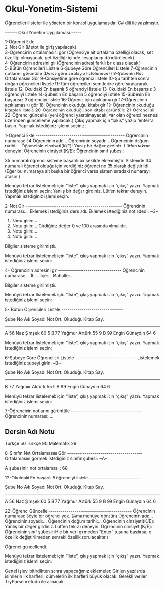 # Okul-Yonetim-Sistemi
Öğrencileri listeler ile yöneten bir konsol uygulamasıdır.
C# dili ile yazılmıştır.


------  Okul Yönetim Uygulamasi  -----

1-Öğrenci Ekle<br>
2-Not Gir  (Metot ile giriş yapılacak)<br>
3-Öğrencinin ortalamasını gör    (Öğrenciye ait ortalama özelliği olacak, set özelliği olmayacak, get özelliği içinde hesaplanıp döndürülecek)<br>
4-Öğrencinin adresini gir    (Öğrencinin adresi farklı bir class olacak )<br>
5-Bütün Öğrencileri Listele
6-Şubeye Göre Öğrencileri Listele
7-Öğrencinin notlarını görüntüle (Derse göre sıralayıp listelenecek)
8-Şubenin Not Ortalamasını Gör
9-Cinsiyetine göre öğrenci listele
10-Şu tarihten sonra doğan öğrencileri listele
11-Tüm öğrencileri semtlerine göre sıralayarak listele
12-Okuldaki En başarılı 5 öğrenciyi listele
13-Okuldaki En başarısız 3 öğrenciyi listele
14-Şubenin En başarılı 5 öğrenciyi listele
15-Şubenin  En başarısız 3 öğrenciyi listele
16-Öğrenci için açıklama gir
17-Öğrencinin açıklamasını gör
18-Öğrencinin okuduğu kitabı gir
19-Öğrencinin okuduğu kitapları listele
20-Öğrencinin okuduğu son kitabı görüntüle
21-Öğrenci sil
22-Öğrenci güncelle (yeni öğrenci yaratılmayacak, var olan öğrenci nesnesi üzerinden güncelleme yapılacak.)
Çıkış yapmak için “çıkış” yazıp “enter”a basın.
Yapmak istediğiniz işlemi seçiniz:



1-Öğrenci Ekle ---------------------------------------------
Öğrencinin numarası: 34
Öğrencinin adı:...
Öğrencinin soyadı:...
Öğrencinin doğum tarihi:...
Öğrencinin cinsiyeti(K/E):
     Yanlış bir değer girdiniz. Lütfen tekrar deneyin.
Öğrencinin cinsiyeti(K/E):
Öğrencinin sınıf şubesi:

35 numaralı öğrenci sisteme başarılı bir şekilde eklenmiştir.
Sistemde 34 numaralı öğrenci olduğu için verdiğiniz öğrenci no 35 olarak değiştirildi.(Eğer bu numaraya ait başka bir öğrenci varsa sistem sıradaki numarayı atasın.)


Menüyü tekrar listelemek için “liste”, çıkış yapmak için “çıkış” yazın.
Yapmak istediğiniz işlemi seçin:
    Yanlış bir değer girdiniz. Lütfen tekrar deneyin.
Yapmak istediğiniz işlemi seçin:

2-Not Gir -------------------------------------------------
Öğrencinin numarası:...
Eklemek istediğiniz ders adı: 
Eklemek istediğiniz not adedi: ~3~
1. Notu girin:...
2. Notu girin:...
	Girdiğiniz değer 0 ve 100 arasında olmalıdır.
2. Notu girin:...
3. Notu girin:...

Bilgiler sisteme girilmiştir.


Menüyü tekrar listelemek için “liste”, çıkış yapmak için “çıkış” yazın.
Yapmak istediğiniz işlemi seçin:








4- Öğrencinin adresini gir --------------------------------
Öğrencinin numarası: …
İl:...
İlçe:...
Mahalle:...

Bilgiler sisteme girilmiştir.

Menüyü tekrar listelemek için “liste”, çıkış yapmak için “çıkış” yazın.
Yapmak istediğiniz işlemi seçin:

















5- Bütün Öğrencileri Listele -------------------------------

Şube   No     Adı Soyadı       	 Not Ort.     Okuduğu Kitap Say.
----  -----  ----------------  	----------    ------------------
 A     56      Naz Şimşek      	 60             5
 B     77      Yağmur Aktürk   	 55             9
 B     99      Engin Günaydın      64			   6


Menüyü tekrar listelemek için “liste”, çıkış yapmak için “çıkış” yazın.
Yapmak istediğiniz işlemi seçin:


6-Şubeye Göre Öğrencileri Listele -------------------------------
Listelemek istediğiniz şubeyi girin: ~B~

Şube   No     Adı Soyadı       	 Not Ort.     Okuduğu Kitap Say.
----  -----  ----------------  	----------    ------------------
 B     77      Yağmur Aktürk   	 55             9
 B     99      Engin Günaydın      64			   6

Menüyü tekrar listelemek için “liste”, çıkış yapmak için “çıkış” yazın.
Yapmak istediğiniz işlemi seçin:




7-Öğrencinin notlarını görüntüle ------------------------------------
Öğrencinin numarası: …

Dersin Adı       Notu
---------------------
Türkçe			50
Türkçe			90
Matematik		29










8-Sınıfın Not Ortalamasını Gör --------------------------------------
Ortalamasını görmek istediğiniz sınıfın şubesi: ~A~

A şubesinin not ortalaması : 68

12-Okuldaki En başarılı 5 öğrenciyi listele --------------------------

Şube   No     Adı Soyadı       	 Not Ort.     Okuduğu Kitap Say.
----  -----  ----------------  	----------    ------------------
 A     56      Naz Şimşek      	 60             5
 B     77      Yağmur Aktürk   	 55             9
 B     99      Engin Günaydın      64			   6




















22-Öğrenci Güncelle ------------------------------------------
Öğrencinin numarası: 
	Böyle bir öğrenci yok. (Ama menüye dönsün)
Öğrencinin adı:...
Öğrencinin soyadı:...
Öğrencinin doğum tarihi:...
Öğrencinin cinsiyeti(K/E):
     Yanlış bir değer girdiniz. Lütfen tekrar deneyin.
Öğrencinin cinsiyeti(K/E):
Öğrencinin sınıf şubesi:
(Hiç bir veri girmeden “Enter” tuşuna basılırsa, o özellik değiştirilmeden sonraki özellik sorulacaktır.)

Öğrenci güncellendi.

Menüyü tekrar listelemek için “liste”, çıkış yapmak için “çıkış” yazın.
Yapmak istediğiniz işlemi seçin:





Genel işlevi bitirdikten sonra yapacağımız eklemeler:
Girilen yazılarda isimlerin ilk harfleri, cümlelerin ilk harfleri büyük olacak.
Gerekli veriler TryParse metodu ile alınacak.





